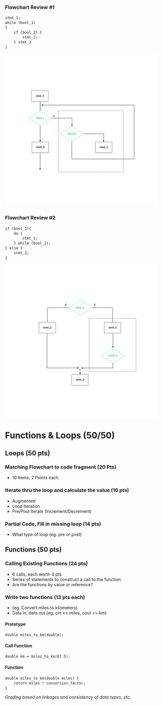 ### Flowchart Review #1

```
stmt_1;
while (bool_1)
{
    if (bool_2) {
        stmt_2;
    } stmt_3
}
```

![Fc1](exam_02_review_fc_1.png)

### Flowchart Review #2

```
if (bool_1){
    do {
        stmt_1;
    } while (bool_2);
} else {
    stmt_2;
}
```

![Fc2](exam_02_review_fc_2.png)

# Functions & Loops (50/50)

## Loops (50 pts)

### Matching Flowchart to code fragment (20 Pts)

-   10 Items, 2 Points each.

### Iterate thru the loop and calculate the value (16 pts)

-   Augmented
-   Loop Iteration
-   Pre/Post Iterate (Increment/Decrement)

### Partial Code, Fill in missing loop (14 pts)

-   What type of loop (eg. pre or post)

## Functions (50 pts)

### Calling Existing Functions (24 pts)

-   6 calls, each worth 4 pts.
-   Series of statements to construct a call to the function
-   Are the functions by value or reference?

### Write two functions (13 pts each)

-   (eg. Convert miles to kilometers)
-   Data in, data out (eg. cin << miles, cout >> km)

#### Prototype

```
double miles_to_km(double);
```

#### Call Function

```
double km = miles_to_km(67.5);
```

#### Function

```
double miles_to_km(double miles) {
    return miles * conversion_factor;
}
```

_Grading based on linkages and consistency of data types, etc._
